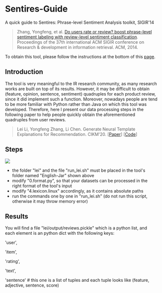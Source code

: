 # Sentires-Guide
A quick guide to Sentires: Phrase-level Sentiment Analysis toolkit, SIGIR'14
> Zhang, Yongfeng, et al. [Do users rate or review? boost phrase-level sentiment labeling with review-level sentiment classification](http://yongfeng.me/attach/bps-zhang.pdf). Proceedings of the 37th international ACM SIGIR conference on Research & development in information retrieval. ACM, 2014.

To obtain this tool, please follow the instructions at the bottom of this [page](http://yongfeng.me/code/).

## Introduction
The tool is very meaningful to the IR research community, as many research works are built on top of its results. However, it may be difficult to obtain (feature, opinion, sentence, sentiment) quadruples for each product review, since it did implement such a function. Moreover, nowadays people are tend to be more familiar with Python rather than Java on which this tool was developed. Therefore, here I present our data processing steps in the following paper to help people quickly obtain the aforementioned quadruples from user reviews.
> Lei Li, Yongfeng Zhang, Li Chen. Generate Neural Template Explanations for Recommendation. CIKM'20. \[[Paper](https://lileipisces.github.io/files/CIKM20-NETE-paper.pdf)\] \[[Code](https://github.com/lileipisces/NETE)\]

## Steps
![](https://github.com/lileipisces/Sentires-Guide/blob/master/folder-hierarchy.png)
- the folder "lei" and the file "run_lei.sh" must be placed in the tool's folder named "English-Jar" shown above
- modify "0.format.py", so that your datasets can be processed in the right format of the tool's input
- modify "4.lexicon.linux" accordingly, as it contains absolute paths
- run the commands one by one in "run_lei.sh" (do not run this script, otherwise it may throw memory error)

## Results
You will find a file "lei/output/reviews.pickle" which is a python list, and each element is an python dict with the following keys:

'user',

'item',

'rating',

'text',

'sentence' # this one is a list of tuples and each tuple looks like (feature, adjective, sentence, score)
